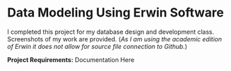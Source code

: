 # Data Modeling Using Erwin Software
I completed this project for my database design and development class.
Screenshots of my work are provided. 
(_As I am using the academic edition of Erwin it does not allow for source file connection to Github._)

**Project Requirements:** Documentation Here

